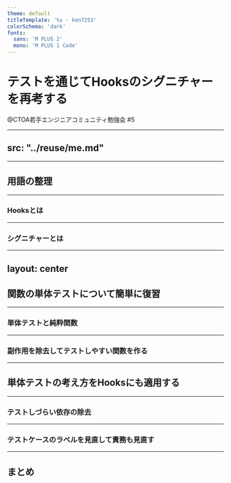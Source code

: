 ```yaml
---
theme: default
titleTemplate: '%s - ken7253'
colorSchema: 'dark'
fonts:
  sans: 'M PLUS 2'
  mono: 'M PLUS 1 Code'
---
```


# テストを通じてHooksのシグニチャーを再考する
@CTOA若手エンジニアコミュニティ勉強会 #5

---
src: "../reuse/me.md"
---

---

## 用語の整理

---

### Hooksとは

---

### シグニチャーとは

---
layout: center
---

## 関数の単体テストについて簡単に復習

---
### 単体テストと純粋関数

---
### 副作用を除去してテストしやすい関数を作る

---
## 単体テストの考え方をHooksにも適用する

---
### テストしづらい依存の除去

---
### テストケースのラベルを見直して責務も見直す

---

## まとめ

